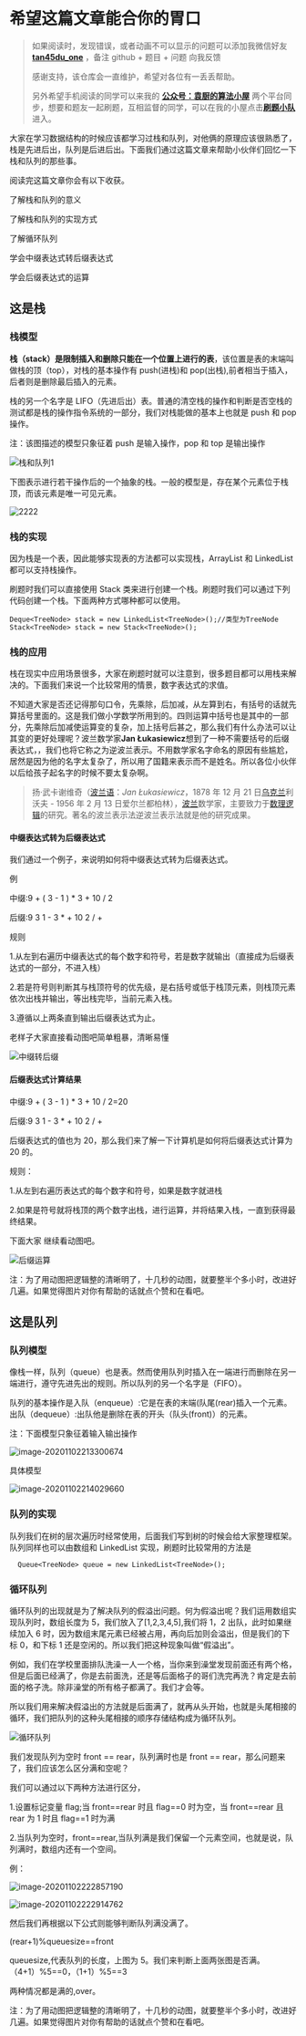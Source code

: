 # 希望这篇文章能合你的胃口

> 如果阅读时，发现错误，或者动画不可以显示的问题可以添加我微信好友 **[tan45du_one](https://raw.githubusercontent.com/tan45du/tan45du.github.io/master/个人微信.15egrcgqd94w.jpg)** ，备注 github + 题目 + 问题 向我反馈
>
> 感谢支持，该仓库会一直维护，希望对各位有一丢丢帮助。
>
> 另外希望手机阅读的同学可以来我的 <u>[**公众号：袁厨的算法小屋**](https://raw.githubusercontent.com/tan45du/test/master/微信图片_20210320152235.2pthdebvh1c0.png)</u> 两个平台同步，想要和题友一起刷题，互相监督的同学，可以在我的小屋点击<u>[**刷题小队**](https://raw.githubusercontent.com/tan45du/test/master/微信图片_20210320152235.2pthdebvh1c0.png)</u>进入。

大家在学习数据结构的时候应该都学习过栈和队列，对他俩的原理应该很熟悉了，栈是先进后出，队列是后进后出。下面我们通过这篇文章来帮助小伙伴们回忆一下栈和队列的那些事。

阅读完这篇文章你会有以下收获。

了解栈和队列的意义

了解栈和队列的实现方式

了解循环队列

学会中缀表达式转后缀表达式

学会后缀表达式的运算

## 这是栈

### 栈模型

**栈（stack）是限制插入和删除只能在一个位置上进行的表**，该位置是表的末端叫做栈的顶（top），对栈的基本操作有 push(进栈)和 pop(出栈),前者相当于插入，后者则是删除最后插入的元素。

栈的另一个名字是 LIFO（先进后出）表。普通的清空栈的操作和判断是否空栈的测试都是栈的操作指令系统的一部分，我们对栈能做的基本上也就是 push 和 pop 操作。

注：该图描述的模型只象征着 push 是输入操作，pop 和 top 是输出操作

![栈和队列1](https://cdn.jsdelivr.net/gh/tan45du/photobed@master/photo/栈和队列1.1wjbrl9iudk0.png)

下图表示进行若干操作后的一个抽象的栈。一般的模型是，存在某个元素位于栈顶，而该元素是唯一可见元素。

![2222](https://cdn.jsdelivr.net/gh/tan45du/photobed@master/photo/2222.1ksit1l8tlr4.png)

### 栈的实现

因为栈是一个表，因此能够实现表的方法都可以实现栈，ArrayList 和 LinkedList 都可以支持栈操作。

刷题时我们可以直接使用 Stack 类来进行创建一个栈。刷题时我们可以通过下列代码创建一个栈。下面两种方式哪种都可以使用。

```
Deque<TreeNode> stack = new LinkedList<TreeNode>();//类型为TreeNode
Stack<TreeNode> stack = new Stack<TreeNode>();
```

### 栈的应用

栈在现实中应用场景很多，大家在刷题时就可以注意到，很多题目都可以用栈来解决的。下面我们来说一个比较常用的情景，数字表达式的求值。

不知道大家是否还记得那句口令，先乘除，后加减，从左算到右，有括号的话就先算括号里面的。这是我们做小学数学所用到的。四则运算中括号也是其中的一部分，先乘除后加减使运算变的复杂，加上括号后甚之，那么我们有什么办法可以让其变的更好处理呢？波兰数学家**Jan Łukasiewicz**想到了一种不需要括号的后缀表达式，，我们也将它称之为逆波兰表示。不用数学家名字命名的原因有些尴尬，居然是因为他的名字太复杂了，所以用了国籍来表示而不是姓名。所以各位小伙伴以后给孩子起名字的时候不要太复杂啊。

> 扬·武卡谢维奇（[波兰语](https://baike.baidu.com/item/波兰语)：_Jan Łukasiewicz_，1878 年 12 月 21 日[乌克兰](https://baike.baidu.com/item/乌克兰)利沃夫 - 1956 年 2 月 13 日爱尔兰都柏林），[波兰](https://baike.baidu.com/item/波兰)数学家，主要致力于[数理逻辑](https://baike.baidu.com/item/数理逻辑)的研究。著名的波兰表示法逆波兰表示法就是他的研究成果。

#### 中缀表达式转为后缀表达式

我们通过一个例子，来说明如何将中缀表达式转为后缀表达式。

例

中缀:9 + ( 3 - 1 ) \* 3 + 10 / 2

后缀:9 3 1 - 3 \* + 10 2 / +

规则

1.从左到右遍历中缀表达式的每个数字和符号，若是数字就输出（直接成为后缀表达式的一部分，不进入栈）

2.若是符号则判断其与栈顶符号的优先级，是右括号或低于栈顶元素，则栈顶元素依次出栈并输出，等出栈完毕，当前元素入栈。

3.遵循以上两条直到输出后缀表达式为止。

老样子大家直接看动图吧简单粗暴，清晰易懂

![中缀转后缀](https://cdn.jsdelivr.net/gh/tan45du/photobed@master/photo/中缀转后缀.712hv6fxip40.gif)

#### 后缀表达式计算结果

中缀:9 + ( 3 - 1 ) \* 3 + 10 / 2=20

后缀:9 3 1 - 3 \* + 10 2 / +

后缀表达式的值也为 20，那么我们来了解一下计算机是如何将后缀表达式计算为 20 的。

规则：

1.从左到右遍历表达式的每个数字和符号，如果是数字就进栈

2.如果是符号就将栈顶的两个数字出栈，进行运算，并将结果入栈，一直到获得最终结果。

下面大家 继续看动图吧。

![后缀运算](https://cdn.jsdelivr.net/gh/tan45du/photobed@master/photo/后缀运算.38havvkp8k40.gif)

注：为了用动图把逻辑整的清晰明了，十几秒的动图，就要整半个多小时，改进好几遍。如果觉得图片对你有帮助的话就点个赞和在看吧。

## 这是队列

### 队列模型

像栈一样，队列（queue）也是表。然而使用队列时插入在一端进行而删除在另一端进行，遵守先进先出的规则。所以队列的另一个名字是（FIFO）。

队列的基本操作是入队（enqueue）:它是在表的末端(队尾(rear)插入一个元素。出队（dequeue）:出队他是删除在表的开头（队头(front)）的元素。

注：下面模型只象征着输入输出操作

![image-20201102213300674](https://cdn.jsdelivr.net/gh/tan45du/photobed@master/photo/image-20201102213300674.1yvt4eulwri8.png)

具体模型

![image-20201102214029660](https://cdn.jsdelivr.net/gh/tan45du/photobed@master/photo/image-20201102214029660.7fol7xl7uz40.png)

### 队列的实现

队列我们在树的层次遍历时经常使用，后面我们写到树的时候会给大家整理框架。队列同样也可以由数组和 LinkedList 实现，刷题时比较常用的方法是

```
  Queue<TreeNode> queue = new LinkedList<TreeNode>();
```

### 循环队列

循环队列的出现就是为了解决队列的假溢出问题。何为假溢出呢？我们运用数组实现队列时，数组长度为 5，我们放入了[1,2,3,4,5],我们将 1，2 出队，此时如果继续加入 6 时，因为数组末尾元素已经被占用，再向后加则会溢出，但是我们的下标 0，和下标 1 还是空闲的。所以我们把这种现象叫做“假溢出”。

例如，我们在学校里面排队洗澡一人一个格，当你来到澡堂发现前面还有两个格，但是后面已经满了，你是去前面洗，还是等后面格子的哥们洗完再洗？肯定是去前面的格子洗。除非澡堂的所有格子都满了。我们才会等。

所以我们用来解决假溢出的方法就是后面满了，就再从头开始，也就是头尾相接的循环，我们把队列的这种头尾相接的顺序存储结构成为循环队列。

![循环队列](https://cdn.jsdelivr.net/gh/tan45du/photobed@master/photo/循环队列.1841k3lsp7cw.gif)

我们发现队列为空时 front == rear，队列满时也是 front == rear，那么问题来了，我们应该怎么区分满和空呢？

我们可以通过以下两种方法进行区分，

1.设置标记变量 flag;当 front==rear 时且 flag==0 时为空，当 front==rear 且 rear 为 1 时且 flag==1 时为满

2.当队列为空时，front==rear,当队列满是我们保留一个元素空间，也就是说，队列满时，数组内还有一个空间。

例：

![image-20201102222857190](https://cdn.jsdelivr.net/gh/tan45du/photobed@master/photo/image-20201102222857190.4trq9b6gfjc0.png)

![image-20201102222914762](https://cdn.jsdelivr.net/gh/tan45du/photobed@master/photo/image-20201102222914762.34b1o0cqwse0.png)

然后我们再根据以下公式则能够判断队列满没满了。

(rear+1)%queuesize==front

queuesize,代表队列的长度，上图为 5。我们来判断上面两张图是否满。（4+1）%5==0，（1+1）%5==3

两种情况都是满的,over。

注：为了用动图把逻辑整的清晰明了，十几秒的动图，就要整半个多小时，改进好几遍。如果觉得图片对你有帮助的话就点个赞和在看吧。

